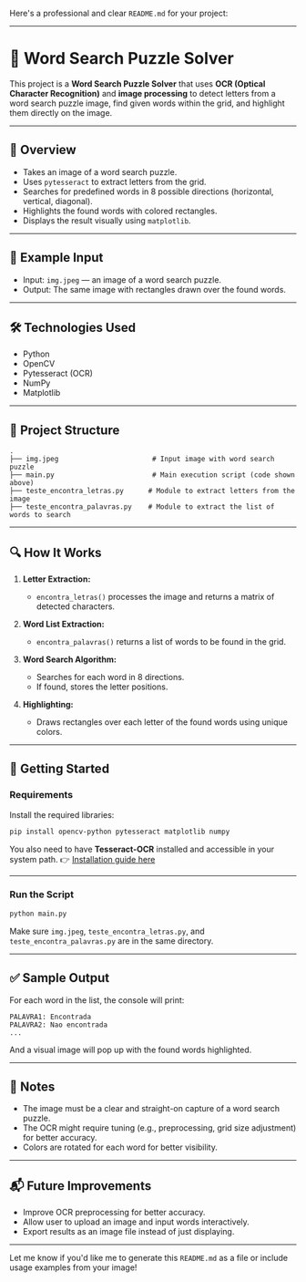 Here's a professional and clear `README.md` for your project:

---

# 🧩 Word Search Puzzle Solver

This project is a **Word Search Puzzle Solver** that uses **OCR (Optical Character Recognition)** and **image processing** to detect letters from a word search puzzle image, find given words within the grid, and highlight them directly on the image.

---

## 🧠 Overview

* Takes an image of a word search puzzle.
* Uses `pytesseract` to extract letters from the grid.
* Searches for predefined words in 8 possible directions (horizontal, vertical, diagonal).
* Highlights the found words with colored rectangles.
* Displays the result visually using `matplotlib`.

---

## 📸 Example Input

* Input: `img.jpeg` — an image of a word search puzzle.
* Output: The same image with rectangles drawn over the found words.

---

## 🛠️ Technologies Used

* Python
* OpenCV
* Pytesseract (OCR)
* NumPy
* Matplotlib

---

## 📁 Project Structure

```
.
├── img.jpeg                       # Input image with word search puzzle
├── main.py                        # Main execution script (code shown above)
├── teste_encontra_letras.py      # Module to extract letters from the image
├── teste_encontra_palavras.py    # Module to extract the list of words to search
```

---

## 🔍 How It Works

1. **Letter Extraction:**

   * `encontra_letras()` processes the image and returns a matrix of detected characters.

2. **Word List Extraction:**

   * `encontra_palavras()` returns a list of words to be found in the grid.

3. **Word Search Algorithm:**

   * Searches for each word in 8 directions.
   * If found, stores the letter positions.

4. **Highlighting:**

   * Draws rectangles over each letter of the found words using unique colors.

---

## 🚀 Getting Started

### Requirements

Install the required libraries:

```bash
pip install opencv-python pytesseract matplotlib numpy
```

You also need to have **Tesseract-OCR** installed and accessible in your system path.
👉 [Installation guide here](https://github.com/tesseract-ocr/tesseract)

---

### Run the Script

```bash
python main.py
```

Make sure `img.jpeg`, `teste_encontra_letras.py`, and `teste_encontra_palavras.py` are in the same directory.

---

## ✅ Sample Output

For each word in the list, the console will print:

```
PALAVRA1: Encontrada
PALAVRA2: Nao encontrada
...
```

And a visual image will pop up with the found words highlighted.

---

## 📌 Notes

* The image must be a clear and straight-on capture of a word search puzzle.
* The OCR might require tuning (e.g., preprocessing, grid size adjustment) for better accuracy.
* Colors are rotated for each word for better visibility.

---

## 📬 Future Improvements

* Improve OCR preprocessing for better accuracy.
* Allow user to upload an image and input words interactively.
* Export results as an image file instead of just displaying.

---

Let me know if you'd like me to generate this `README.md` as a file or include usage examples from your image!
